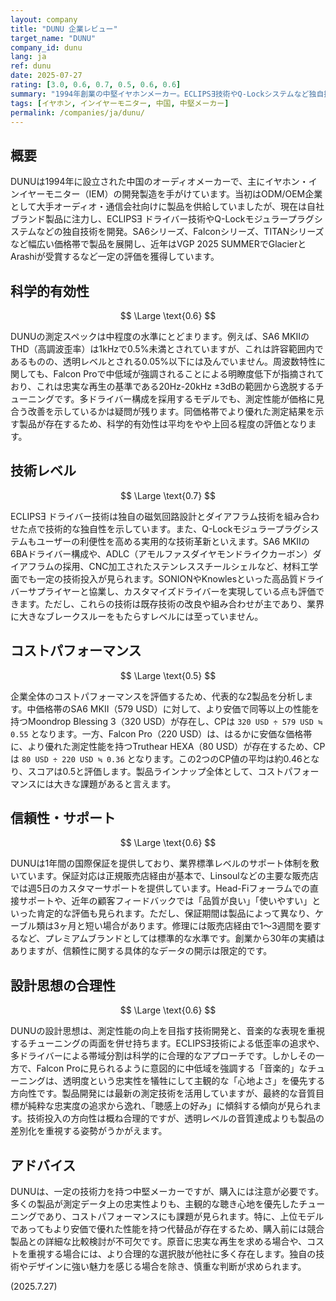 ```yaml
---
layout: company
title: "DUNU 企業レビュー"
target_name: "DUNU"
company_id: dunu
lang: ja
ref: dunu
date: 2025-07-27
rating: [3.0, 0.6, 0.7, 0.5, 0.6, 0.6]
summary: "1994年創業の中堅イヤホンメーカー。ECLIPSƎ技術やQ-Lockシステムなど独自技術を持つが、科学的有効性やコストパフォーマンスで課題あり"
tags: [イヤホン, インイヤーモニター, 中国, 中堅メーカー]
permalink: /companies/ja/dunu/
---
```

## 概要

DUNUは1994年に設立された中国のオーディオメーカーで、主にイヤホン・インイヤーモニター（IEM）の開発製造を手がけています。当初はODM/OEM企業として大手オーディオ・通信会社向けに製品を供給していましたが、現在は自社ブランド製品に注力し、ECLIPSƎ ドライバー技術やQ-Lockモジュラープラグシステムなどの独自技術を開発。SA6シリーズ、Falconシリーズ、TITANシリーズなど幅広い価格帯で製品を展開し、近年はVGP 2025 SUMMERでGlacierとArashiが受賞するなど一定の評価を獲得しています。

## 科学的有効性

$$ \Large \text{0.6} $$

DUNUの測定スペックは中程度の水準にとどまります。例えば、SA6 MKIIのTHD（高調波歪率）は1kHzで0.5%未満とされていますが、これは許容範囲内であるものの、透明レベルとされる0.05%以下には及んでいません。周波数特性に関しても、Falcon Proで中低域が強調されることによる明瞭度低下が指摘されており、これは忠実な再生の基準である20Hz-20kHz ±3dBの範囲から逸脱するチューニングです。多ドライバー構成を採用するモデルでも、測定性能が価格に見合う改善を示しているかは疑問が残ります。同価格帯でより優れた測定結果を示す製品が存在するため、科学的有効性は平均をやや上回る程度の評価となります。

## 技術レベル

$$ \Large \text{0.7} $$

ECLIPSƎ ドライバー技術は独自の磁気回路設計とダイアフラム技術を組み合わせた点で技術的な独自性を示しています。また、Q-Lockモジュラープラグシステムもユーザーの利便性を高める実用的な技術革新といえます。SA6 MKIIの6BAドライバー構成や、ADLC（アモルファスダイヤモンドライクカーボン）ダイアフラムの採用、CNC加工されたステンレススチールシェルなど、材料工学面でも一定の技術投入が見られます。SONIONやKnowlesといった高品質ドライバーサプライヤーと協業し、カスタマイズドライバーを実現している点も評価できます。ただし、これらの技術は既存技術の改良や組み合わせが主であり、業界に大きなブレークスルーをもたらすレベルには至っていません。

## コストパフォーマンス

$$ \Large \text{0.5} $$

企業全体のコストパフォーマンスを評価するため、代表的な2製品を分析します。中価格帯のSA6 MKII（579 USD）に対して、より安価で同等以上の性能を持つMoondrop Blessing 3（320 USD）が存在し、CPは `320 USD ÷ 579 USD ≒ 0.55` となります。一方、Falcon Pro（220 USD）は、はるかに安価な価格帯に、より優れた測定性能を持つTruthear HEXA（80 USD）が存在するため、CPは `80 USD ÷ 220 USD ≒ 0.36` となります。この2つのCP値の平均は約0.46となり、スコアは0.5と評価します。製品ラインナップ全体として、コストパフォーマンスには大きな課題があると言えます。

## 信頼性・サポート

$$ \Large \text{0.6} $$

DUNUは1年間の国際保証を提供しており、業界標準レベルのサポート体制を敷いています。保証対応は正規販売店経由が基本で、Linsoulなどの主要な販売店では週5日のカスタマーサポートを提供しています。Head-Fiフォーラムでの直接サポートや、近年の顧客フィードバックでは「品質が良い」「使いやすい」といった肯定的な評価も見られます。ただし、保証期間は製品によって異なり、ケーブル類は3ヶ月と短い場合があります。修理には販売店経由で1〜3週間を要するなど、プレミアムブランドとしては標準的な水準です。創業から30年の実績はありますが、信頼性に関する具体的なデータの開示は限定的です。

## 設計思想の合理性

$$ \Large \text{0.6} $$

DUNUの設計思想は、測定性能の向上を目指す技術開発と、音楽的な表現を重視するチューニングの両面を併せ持ちます。ECLIPSƎ技術による低歪率の追求や、多ドライバーによる帯域分割は科学的に合理的なアプローチです。しかしその一方で、Falcon Proに見られるように意図的に中低域を強調する「音楽的」なチューニングは、透明度という忠実性を犠牲にして主観的な「心地よさ」を優先する方向性です。製品開発には最新の測定技術を活用していますが、最終的な音質目標が純粋な忠実度の追求から逸れ、「聴感上の好み」に傾斜する傾向が見られます。技術投入の方向性は概ね合理的ですが、透明レベルの音質達成よりも製品の差別化を重視する姿勢がうかがえます。

## アドバイス

DUNUは、一定の技術力を持つ中堅メーカーですが、購入には注意が必要です。多くの製品が測定データ上の忠実性よりも、主観的な聴き心地を優先したチューニングであり、コストパフォーマンスにも課題が見られます。特に、上位モデルであってもより安価で優れた性能を持つ代替品が存在するため、購入前には競合製品との詳細な比較検討が不可欠です。原音に忠実な再生を求める場合や、コストを重視する場合には、より合理的な選択肢が他社に多く存在します。独自の技術やデザインに強い魅力を感じる場合を除き、慎重な判断が求められます。

(2025.7.27)
